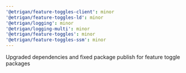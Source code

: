 ```yaml
---
'@etrigan/feature-toggles-client': minor
'@etrigan/feature-toggles-ld': minor
'@etrigan/logging': minor
'@etrigan/logging-multi': minor
'@etrigan/feature-toggles': minor
'@etrigan/feature-toggles-ssm': minor
---
```


Upgraded dependencies and fixed package publish for feature toggle packages
